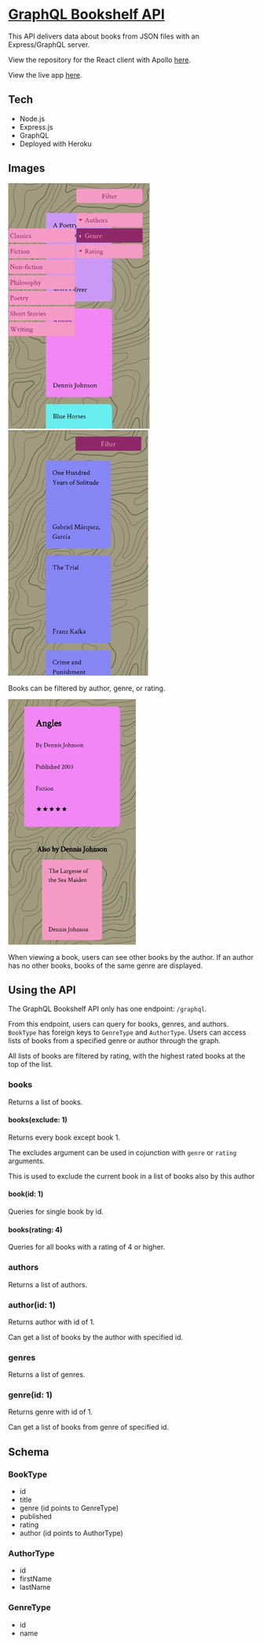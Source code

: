 # [GraphQL Bookshelf API](https://bookshelf-orcin.vercel.app/)

This API delivers data about books from JSON files with an Express/GraphQL server.

View the repository for the React client with Apollo [here](https://github.com/Rachanastasia/graphql-bookshelf-client).

View the live app [here](https://bookshelf-orcin.vercel.app/).

## Tech

- Node.js
- Express.js
- GraphQL
- Deployed with Heroku

## Images

![](/screenshots/menu.jpg)
![](/screenshots/filter-by-author.jpg)

Books can be filtered by author, genre, or rating.

![](/screenshots/also-by.jpg)

When viewing a book, users can see other books by the author. If an author has no other books, books of the same genre are displayed.

## Using the API

The GraphQL Bookshelf API only has one endpoint: `/graphql`.

From this endpoint, users can query for books, genres, and authors. `BookType` has foreign keys to `GenreType` and `AuthorType`. Users can access lists of books from a specified genre or author through the graph. 

All lists of books are filtered by rating, with the highest rated books at the top of the list.

### books

Returns a list of books.

#### books(exclude: 1)

Returns every book except book 1.

The excludes argument can be used in cojunction with `genre` or `rating` arguments.

This is used to exclude the current book in a list of books also by this author

#### book(id: 1)

Queries for single book by id.

#### books(rating: 4)

Queries for all books with a rating of 4 or higher.

### authors

Returns a list of authors.

### author(id: 1)

Returns author with id of 1.

Can get a list of books by the author with specified id.

### genres

Returns a list of genres.

### genre(id: 1)

Returns genre with id of 1.

Can get a list of books from genre of specified id.


## Schema

### BookType

- id
- title
- genre (id points to GenreType)
- published
- rating
- author (id points to AuthorType)

### AuthorType

- id
- firstName
- lastName

### GenreType
- id
- name
